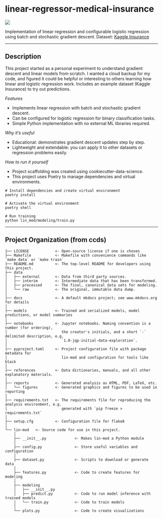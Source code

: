 # linear-regressor-medical-insurance

<a target="_blank" href="https://cookiecutter-data-science.drivendata.org/">
    <img src="https://img.shields.io/badge/CCDS-Project%20template-328F97?logo=cookiecutter" />
</a>

Implementation of linear regression and configurable logistic regression using batch and stochastic gradient descent. Dataset: [Kaggle Insurance](https://www.kaggle.com/datasets/mirichoi0218/insurance)

--------

## Description

This project started as a personal experiment to understand gradient descent and linear models from scratch. I wanted a cloud backup for my code, and figured it could be helpful or interesting to others learning how linear and logistic regression work. Includes an example dataset (Kaggle Insurance) to try out predictions.


_Features_
- Implements linear regression with batch and stochastic gradient descent.
- Can be configured for logistic regression for binary classification tasks.
- Simple Python implementation with no external ML libraries required.


_Why it’s useful_
- Educational: demonstrates gradient descent updates step by step.
- Lightweight and extendable: you can apply it to other datasets or regression problems easily.

_How to run it yourself_
- Project scaffolding was created using cookiecutter-data-science.
- This project uses Poetry to manage dependencies and virtual environments.

```
# Install dependencies and create virtual environment
poetry install

# Activate the virtual environment
poetry shell

# Run training
python lin_mod/modeling/train.py
```

--------

## Project Organization (from ccds)

```
├── LICENSE            <- Open-source license if one is chosen
├── Makefile           <- Makefile with convenience commands like `make data` or `make train`
├── README.md          <- The top-level README for developers using this project.
├── data
│   ├── external       <- Data from third party sources.
│   ├── interim        <- Intermediate data that has been transformed.
│   ├── processed      <- The final, canonical data sets for modeling.
│   └── raw            <- The original, immutable data dump.
│
├── docs               <- A default mkdocs project; see www.mkdocs.org for details
│
├── models             <- Trained and serialized models, model predictions, or model summaries
│
├── notebooks          <- Jupyter notebooks. Naming convention is a number (for ordering),
│                         the creator's initials, and a short `-` delimited description, e.g.
│                         `1.0-jqp-initial-data-exploration`.
│
├── pyproject.toml     <- Project configuration file with package metadata for 
│                         lin-mod and configuration for tools like black
│
├── references         <- Data dictionaries, manuals, and all other explanatory materials.
│
├── reports            <- Generated analysis as HTML, PDF, LaTeX, etc.
│   └── figures        <- Generated graphics and figures to be used in reporting
│
├── requirements.txt   <- The requirements file for reproducing the analysis environment, e.g.
│                         generated with `pip freeze > requirements.txt`
│
├── setup.cfg          <- Configuration file for flake8
│
└── lin-mod   <- Source code for use in this project.
    │
    ├── __init__.py             <- Makes lin-mod a Python module
    │
    ├── config.py               <- Store useful variables and configuration
    │
    ├── dataset.py              <- Scripts to download or generate data
    │
    ├── features.py             <- Code to create features for modeling
    │
    ├── modeling                
    │   ├── __init__.py 
    │   ├── predict.py          <- Code to run model inference with trained models          
    │   └── train.py            <- Code to train models
    │
    └── plots.py                <- Code to create visualizations
```
